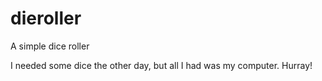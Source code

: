 dieroller
=========

A simple dice roller

I needed some dice the other day, but all I had was my computer.
Hurray!